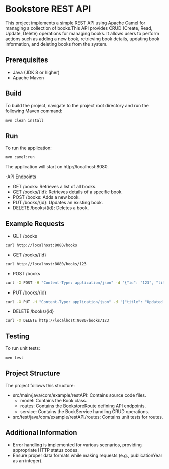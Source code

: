
# Bookstore REST API

This project implements a simple REST API using Apache Camel for managing a collection of books.This API provides CRUD (Create, Read, Update, Delete) operations for managing books. It allows users to perform actions such as adding a new book, retrieving book details, updating book information, and deleting books from the system.

## Prerequisites

- Java (JDK 8 or higher)
- Apache Maven

## Build

To build the project, navigate to the project root directory and run the following Maven command:

```bash
mvn clean install
```
## Run

To run the application:

```bash
mvn camel:run
```

The application will start on http://localhost:8080.

-API Endpoints
- GET /books: Retrieves a list of all books.
- GET /books/{id}: Retrieves details of a specific book.
- POST /books: Adds a new book.
- PUT /books/{id}: Updates an existing book.
- DELETE /books/{id}: Deletes a book.

## Example Requests

- GET /books
```bash
curl http://localhost:8080/books
```

- GET /books/{id}
```bash
curl http://localhost:8080/books/123
```

- POST /books
```bash
curl -X POST -H "Content-Type: application/json" -d '{"id": "123", "title": "New Book", "author": "John Doe", "publicationYear": 2023}' http://localhost:8080/books
```

- PUT /books/{id}
```bash
curl -X PUT -H "Content-Type: application/json" -d '{"title": "Updated Title", "author": "Jane Smith", "publicationYear": 2025}' http://localhost:8080/books/123
```

- DELETE /books/{id}
```bash
curl -X DELETE http://localhost:8080/books/123
```
## Testing

To run unit tests:

```bash
mvn test
```
## Project Structure

The project follows this structure:

- src/main/java/com/example/restAPI: Contains source code files.
   - model: Contains the Book class.
   - routes: Contains the BookstoreRoute defining API endpoints.
   - service: Contains the BookService handling CRUD operations.
- src/test/java/com/example/restAPI/routes: Contains unit tests for routes.
## Additional Information

- Error handling is implemented for various scenarios, providing appropriate HTTP status codes.
- Ensure proper data formats while making requests (e.g., publicationYear as an integer).
